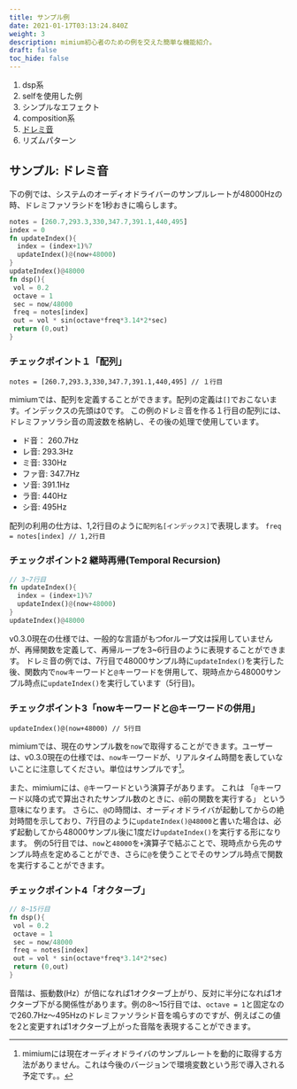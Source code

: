 ```yaml
---
title: サンプル例
date: 2021-01-17T03:13:24.840Z
weight: 3
description: mimium初心者のための例を交えた簡単な機能紹介。
draft: false
toc_hide: false
---
```


1. dsp系
2. selfを使用した例
3. シンプルなエフェクト
4. composition系
5. [ドレミ音](#サンプル-ドレミ音)
6. リズムパターン

## サンプル: ドレミ音

下の例では、システムのオーディオドライバーのサンプルレートが48000Hzの時、ドレミファソラシドを1秒おきに鳴らします。

```rust
notes = [260.7,293.3,330,347.7,391.1,440,495]
index = 0
fn updateIndex(){
  index = (index+1)%7
  updateIndex()@(now+48000)
}
updateIndex()@48000
fn dsp(){
 vol = 0.2
 octave = 1
 sec = now/48000
 freq = notes[index]
 out = vol * sin(octave*freq*3.14*2*sec)
 return (0,out)
}
```

### チェックポイント１「配列」

`notes = [260.7,293.3,330,347.7,391.1,440,495] // １行目`

mimiumでは、配列を定義することができます。配列の定義は`[]`でおこないます。インデックスの先頭は0です。
この例のドレミ音を作る１行目の配列には、ドレミファソラシ音の周波数を格納し、その後の処理で使用しています。

* ド音： 260.7Hz
* レ音: 293.3Hz
* ミ音: 330Hz
* ファ音: 347.7Hz
* ソ音: 391.1Hz
* ラ音: 440Hz
* シ音: 495Hz

配列の利用の仕方は、1,2行目のように`配列名[インデックス]`で表現します。
`freq = notes[index] // 1,2行目`

### チェックポイント2 継時再帰(Temporal Recursion)

```rust
// 3~7行目
fn updateIndex(){
  index = (index+1)%7
  updateIndex()@(now+48000)
}
updateIndex()@48000
```

v0.3.0現在の仕様では、一般的な言語がもつforループ文は採用していませんが、再帰関数を定義して、再帰ループを3~6行目のように表現することができます。
ドレミ音の例では、7行目で48000サンプル時に`updateIndex()`を実行した後、関数内で`now`キーワードと`@`キーワードを併用して、現時点から48000サンプル時点に`updateIndex()`を実行しています（5行目)。

### チェックポイント3「nowキーワードと@キーワードの併用」

`updateIndex()@(now+48000) // 5行目`

mimiumでは、現在のサンプル数を`now`で取得することができます。ユーザーは、v0.3.0現在の仕様では、`now`キーワードが、リアルタイム時間を表していないことに注意してください。単位はサンプルです[^samplerate]。

[^samplerate]: mimiumには現在オーディオドライバのサンプルレートを動的に取得する方法がありません。これは今後のバージョンで環境変数という形で導入される予定です。。

また、mimiumには、`@`キーワードという演算子があります。
これは 「`@`キーワード以降の式で算出されたサンプル数のときに、`@`前の関数を実行する」 という意味になります。
さらに、`@`の時間は、オーディオドライバが起動してからの絶対時間を示しており、7行目のように`updateIndex()@48000`と書いた場合は、必ず起動してから48000サンプル後に1度だけ`updateIndex()`を実行する形になります。
例の5行目では、`now`と`48000`を`+`演算子で結ぶことで、現時点から先のサンプル時点を定めることができ、さらに`@`を使うことでそのサンプル時点で関数を実行することができます。

### チェックポイント4「オクターブ」

```rust
// 8~15行目
fn dsp(){
 vol = 0.2
 octave = 1
 sec = now/48000
 freq = notes[index]
 out = vol * sin(octave*freq*3.14*2*sec)
 return (0,out)
}
```

音階は、振動数(Hz）が倍になれば1オクターブ上がり、反対に半分になれば1オクターブ下がる関係性があります。例の8〜15行目では、`octave = 1`と固定なので260.7Hz〜495Hzのドレミファソラシド音を鳴らすのですが、例えばこの値を2と変更すれば1オクターブ上がった音階を表現することができます。
